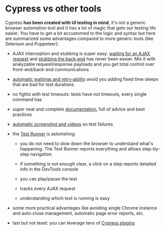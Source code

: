 # Cypress vs other tools

Cypress **has been created with UI testing in mind**, it's not a generic browser automation tool and it has a lot of magic that gets our testing life easier.
You have to get a bit accustomed to the logic and syntax but here are summarized some advantages compared to more generic tools (like Selenium and Puppeteer):

- AJAX interception and stubbing is super easy: [waiting for an AJAX request](waiting-for-ajax-request.md) and [stubbing the back-end](stubbing-the-backend.md) has never been easier. Mix it with analyzable request/response payloads and you get total control over front-end/back-end communications

- [automatic waitings and retry-ability](https://docs.cypress.io/guides/core-concepts/retry-ability.html) avoid you adding fixed time sleeps that are bad for test durations

- no fights with test timeouts: tests have not timeouts, every single command has

- super neat and complete [documentation](https://docs.cypress.io/guides/overview/why-cypress.html), full of advice and best practices

- [automatic screenshot and videos](https://docs.cypress.io/guides/guides/screenshots-and-videos.html) on test failures

- the [Test Runner](https://docs.cypress.io/guides/core-concepts/test-runner.html) is astonishing

  - you do not need to slow down the browser to understand what's happening. The Test Runner reports everything and allows step-by-step navigation

  - if something is not enough clear, a click on a step reports detailed info in the DevTools console

  - you can play/pause the test

  - tracks every AJAX request

  - understanding which test is running is easy

- some more practical advantages like avoiding single Chrome instance and auto-close management, automatic page error reports, etc.

- last but not least: you can leverage tens of [Cypress plugins](https://docs.cypress.io/plugins/index.html)

